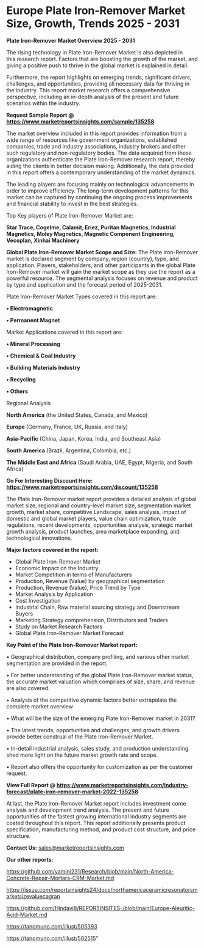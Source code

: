  # Europe Plate Iron-Remover Market Size, Growth, Trends 2025 - 2031

<Strong> Plate Iron-Remover Market Overview 2025 - 2031</strong>

The rising technology in Plate Iron-Remover Market is also depicted in this research report. Factors that are boosting the growth of the market, and giving a positive push to thrive in the global market is explained in detail.

Furthermore, the report highlights on emerging trends, significant drivers, challenges, and opportunities, providing all necessary data for thriving in the industry. This report market research offers a comprehensive perspective, including an in-depth analysis of the present and future scenarios within the industry.

<strong>Request Sample Report @ <a href=https://www.marketreportsinsights.com/sample/135258>https://www.marketreportsinsights.com/sample/135258</a></strong>

The market overview included in this report provides information from a wide range of resources like government organizations, established companies, trade and industry associations, industry brokers and other such regulatory and non-regulatory bodies. The data acquired from these organizations authenticate the Plate Iron-Remover research report, thereby aiding the clients in better decision making. Additionally, the data provided in this report offers a contemporary understanding of the market dynamics.

The leading players are focusing mainly on technological advancements in order to improve efficiency. The long-term development patterns for this market can be captured by continuing the ongoing process improvements and financial stability to invest in the best strategies.

Top Key players of Plate Iron-Remover Market are:

<strong>Star Trace, Cogelme, Calamit, Eriez, Puritan Magnetics, Industrial Magnetics, Moley Magnetics, Magnetic Component Engineering, Vecoplan, Xinhai Machinery</strong>

<strong><b>Global Plate Iron-Remover Market Scope and Size:</b></strong>
The Plate Iron-Remover market is declared segment by company, region (country), type, and application. Players, stakeholders, and other participants in the global Plate Iron-Remover market will gain the market scope as they use the report as a powerful resource. The segmental analysis focuses on revenue and product by type and application and the forecast period of 2025-2031.

Plate Iron-Remover Market Types covered in this report are:

<strong>• Electromagnetic

• Permanent Magnet</strong>

Market Applications covered in this report are:

<strong>• Mineral Processing

• Chemical & Coal Industry

• Building Materials Industry

• Recycling

• Others</strong> 

Regional Analysis

<strong>North America</strong> (the United States, Canada, and Mexico)

<strong>Europe</strong> (Germany, France, UK, Russia, and Italy)

<strong>Asia-Pacific</strong> (China, Japan, Korea, India, and Southeast Asia)

<strong>South America</strong> (Brazil, Argentina, Colombia, etc.)

<strong>The Middle East and Africa</strong> (Saudi Arabia, UAE, Egypt, Nigeria, and South Africa)

<strong>Go For Interesting Discount Here: <a href=https://www.marketreportsinsights.com/discount/135258>https://www.marketreportsinsights.com/discount/135258</a></strong>

The Plate Iron-Remover market report provides a detailed analysis of global market size, regional and country-level market size, segmentation market growth, market share, competitive Landscape, sales analysis, impact of domestic and global market players, value chain optimization, trade regulations, recent developments, opportunities analysis, strategic market growth analysis, product launches, area marketplace expanding, and technological innovations.

<strong><b>Major factors covered in the report:</b></strong>
<ul>
  <li>Global Plate Iron-Remover Market </li>
  <li>Economic Impact on the Industry</li>
  <li>Market Competition in terms of Manufacturers</li>
  <li>Production, Revenue (Value) by geographical segmentation</li>
  <li>Production, Revenue (Value), Price Trend by Type</li>
  <li>Market Analysis by Application</li>
  <li>Cost Investigation</li>
  <li>Industrial Chain, Raw material sourcing strategy and Downstream Buyers</li>
  <li>Marketing Strategy comprehension, Distributors and Traders</li>
  <li>Study on Market Research Factors</li>
  <li>Global Plate Iron-Remover Market Forecast</li>
</ul>

<strong><b>Key Point of the Plate Iron-Remover Market report:</b></strong>

• Geographical distribution, company profiling, and various other market segmentation are provided in the report.

• For better understanding of the global Plate Iron-Remover market status, the accurate market valuation which comprises of size, share, and revenue are also covered.

• Analysis of the competitive dynamic factors better extrapolate the complete market overview

• What will be the size of the emerging Plate Iron-Remover market in 2031?

• The latest trends, opportunities and challenges, and growth drivers provide better construal of the Plate Iron-Remover Market.

• In-detail industrial analysis, sales study, and production understanding shed more light on the future market growth rate and scope.

• Report also offers the opportunity for customization as per the customer request.

<strong><b>View Full Report @ <a href=https://www.marketreportsinsights.com/industry-forecast/plate-iron-remover-market-2022-135258>https://www.marketreportsinsights.com/industry-forecast/plate-iron-remover-market-2022-135258</a></b></strong>


At last, the Plate Iron-Remover Market report includes investment come analysis and development trend analysis. The present and future opportunities of the fastest growing international industry segments are coated throughout this report. This report additionally presents product specification, manufacturing method, and product cost structure, and price structure.

<strong>Contact Us:</strong>
sales@marketreportsinsights.com

<strong>Our other reports:</strong>

<a href=https://github.com/yamini231/Research/blob/main/North-America-Concrete-Repair-Mortars-CRM-Market.md>https://github.com/yamini231/Research/blob/main/North-America-Concrete-Repair-Mortars-CRM-Market.md</a>

<a href=https://issuu.com/reportsinsights24/docs/northamericaceramicresonatorsmarketsizevaluecagran>https://issuu.com/reportsinsights24/docs/northamericaceramicresonatorsmarketsizevaluecagran</a>

<a href=https://github.com/Hindavi8/REPORTINSITES-/blob/main/Europe-Aleuritic-Acid-Market.md>https://github.com/Hindavi8/REPORTINSITES-/blob/main/Europe-Aleuritic-Acid-Market.md</a>

<a href=https://tanomuno.com/illust/505393>https://tanomuno.com/illust/505393</a>

<a href=https://tanomuno.com/illust/502515>https://tanomuno.com/illust/502515</a>"
